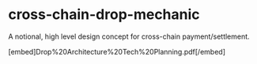 # cross-chain-drop-mechanic
A notional, high level design concept for cross-chain payment/settlement.

[embed]Drop%20Architecture%20Tech%20Planning.pdf[/embed]
